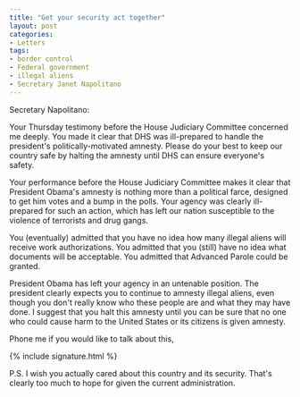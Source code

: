 ```yaml
---
title: "Get your security act together"
layout: post
categories:
- Letters
tags:
- border control
- Federal government
- illegal aliens
- Secretary Janet Napolitano
---
```


Secretary Napolitano:

Your Thursday testimony before the House Judiciary Committee concerned me deeply. You made it clear that DHS was ill-prepared to handle the president's politically-motivated amnesty. Please do your best to keep our country safe by halting the amnesty until DHS can ensure everyone's safety.

Your performance before the House Judiciary Committee makes it clear that President Obama's amnesty is nothing more than a political farce, designed to get him votes and a bump in the polls. Your agency was clearly ill-prepared for such an action, which has left our nation susceptible to the violence of terrorists and drug gangs.

You (eventually) admitted that you have no idea how many illegal aliens will receive work authorizations. You admitted that you (still) have no idea what documents will be acceptable. You admitted that Advanced Parole could be granted.

President Obama has left your agency in an untenable position. The president clearly expects you to continue to amnesty illegal aliens, even though you don't really know who these people are and what they may have done. I suggest that you halt this amnesty until you can be sure that no one who could cause harm to the United States or its citizens is given amnesty.

Phone me if you would like to talk about this,

{% include signature.html %}

P.S. I wish you actually cared about this country and its security. That's clearly too much to hope for given the current administration.
